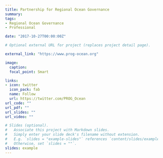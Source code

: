 ```yaml
---
title: Partnership for Regional Ocean Governance
summary: 
tags:
- Regional Ocean Governance
- Professional

date: "2017-10-27T00:00:00Z"

# Optional external URL for project (replaces project detail page).

external_link: "https://www.prog-ocean.org"

image: 
  caption: 
  focal_point: Smart

links:
- icon: twitter
  icon_pack: fab
  name: Follow
  url: https://twitter.com/PROG_Ocean
url_code: ""
url_pdf: ""
url_slides: ""
url_video: ""

# Slides (optional).
#   Associate this project with Markdown slides.
#   Simply enter your slide deck's filename without extension.
#   E.g. `slides = "example-slides"` references `content/slides/example-slides.md`.
#   Otherwise, set `slides = ""`.
slides: example
---
```


